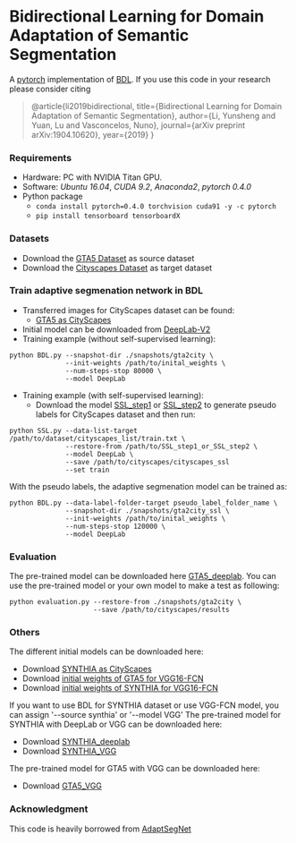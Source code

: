 # Bidirectional Learning for Domain Adaptation of Semantic Segmentation
A [pytorch](http://pytorch.org/) implementation of [BDL](https://arxiv.org/pdf/1904.10620.pdf).
If you use this code in your research please consider citing
>@article{li2019bidirectional,
  title={Bidirectional Learning for Domain Adaptation of Semantic Segmentation},
  author={Li, Yunsheng and Yuan, Lu and Vasconcelos, Nuno},
  journal={arXiv preprint arXiv:1904.10620},
  year={2019}
}
### Requirements

- Hardware: PC with NVIDIA Titan GPU.
- Software: *Ubuntu 16.04*, *CUDA 9.2*, *Anaconda2*, *pytorch 0.4.0*
- Python package
  - `conda install pytorch=0.4.0 torchvision cuda91 -y -c pytorch`
  - `pip install tensorboard tensorboardX`

### Datasets
* Download the [GTA5 Dataset](https://download.visinf.tu-darmstadt.de/data/from_games/) as source dataset
* Download the [Cityscapes Dataset](https://www.cityscapes-dataset.com/) as target dataset

### Train adaptive segmenation network in BDL
* Transferred images for CityScapes dataset can be found:
  * [GTA5 as CityScapes](https://drive.google.com/open?id=1OBvYVz2ND4ipdfnkhSaseT8yu2ru5n5l)
* Initial model can be downloaded from [DeepLab-V2](https://drive.google.com/open?id=1TIrTmFKqEyf3pOKniv8-53m3v9SyBK0u)
* Training example (without self-supervised learning):

```
python BDL.py --snapshot-dir ./snapshots/gta2city \
              --init-weights /path/to/inital_weights \
              --num-steps-stop 80000 \
              --model DeepLab
```
* Training example (with self-supervised learning):
  * Download the model [SSL_step1](https://drive.google.com/open?id=1cB5WT_aEm1KYfdOkD81B3C7mRo9ubfcX) or [SSL_step2](https://drive.google.com/open?id=1WtM2dLtRwFvCL_t9Gi6mYhTago_Fk-rA) to generate pseudo labels for CityScapes dataset and then run: 

```
python SSL.py --data-list-target /path/to/dataset/cityscapes_list/train.txt \
              --restore-from /path/to/SSL_step1_or_SSL_step2 \
              --model DeepLab \ 
              --save /path/to/cityscapes/cityscapes_ssl
              --set train
```

With the pseudo labels, the adaptive segmenation model can be trained as:

```
python BDL.py --data-label-folder-target pseudo_label_folder_name \ 
              --snapshot-dir ./snapshots/gta2city_ssl \
              --init-weights /path/to/inital_weights \
              --num-steps-stop 120000 \
              --model DeepLab
```
### Evaluation
The pre-trained model can be downloaded here [GTA5_deeplab](https://drive.google.com/open?id=1uNIydmPONNh29PeXqCb9MGRAnCWxAu99). You can use the pre-trained model or your own model to make a test as following:
```
python evaluation.py --restore-from ./snapshots/gta2city \
                     --save /path/to/cityscapes/results
```
### Others
The different initial models can be downloaded here:
* Download [SYNTHIA as CityScapes](https://drive.google.com/open?id=1d7GxVhyN8HzEIPDeRIB3dRXTYzHI91ng) 
* Download [initial weights of GTA5 for VGG16-FCN](https://drive.google.com/open?id=1Ud27yq6IXPRvcmUkPkLP9DNseTQ5d98D)
* Download [initial weights of SYNTHIA for VGG16-FCN](https://drive.google.com/open?id=1FGC-_kzPBnSzBj6oq-g_KqdudDt9huV3)

If you want to use BDL for SYNTHIA dataset or use VGG-FCN model, you can assign '--source synthia' or '--model VGG'
The pre-trained model for SYNTHIA with DeepLab or VGG can be downloaded here:
* Download [SYNTHIA_deeplab](https://drive.google.com/open?id=1RGHJ_SRLnCcFRATnaJ3Vx5YNJ7HGkUYI)
* Download [SYNTHIA_VGG](https://drive.google.com/open?id=1S2_PJCD-LE6YGdusplC3SoBgwdNQ9eN_)

The pre-trained model for GTA5 with VGG can be downloaded here:
* Download [GTA5_VGG](https://drive.google.com/open?id=1AsNXc_SzN6FcAxJEKUn-WF4pqoj7o9e0) 

### Acknowledgment
This code is heavily borrowed from [AdaptSegNet](https://github.com/wasidennis/AdaptSegNet)

